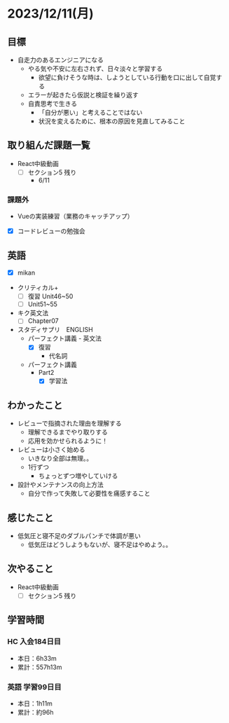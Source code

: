 # 2023/12/11(月)

## 目標

- 自走力のあるエンジニアになる
  - やる気や不安に左右されず、日々淡々と学習する
    - 欲望に負けそうな時は、しようとしている行動を口に出して自覚する
  - エラーが起きたら仮説と検証を繰り返す
  - 自責思考で生きる
    - 「自分が悪い」と考えることではない
    - 状況を変えるために、根本の原因を見直してみること

## 取り組んだ課題一覧

- React中級動画
  - [ ] セクション5 残り
    - 6/11

### 課題外

- Vueの実装練習（業務のキャッチアップ）
- [x] コードレビューの勉強会

## 英語

- [x] mikan
- クリティカル+
  - [ ] 復習 Unit46~50
  - [ ] Unit51~55

- キク英文法
  - [ ] Chapter07

- スタディサプリ　ENGLISH
  - パーフェクト講義 - 英文法
    - [x] 復習
      - 代名詞
  - パーフェクト講義
    - Part2
      - [x] 学習法

## わかったこと

- レビューで指摘された理由を理解する
  - 理解できるまでやり取りする
  - 応用を効かせられるように！
- レビューは小さく始める
  - いきなり全部は無理。。
  - 1行ずつ
    - ちょっとずつ増やしていける
- 設計やメンテナンスの向上方法
  - 自分で作って失敗して必要性を痛感すること

## 感じたこと

- 低気圧と寝不足のダブルパンチで体調が悪い
  - 低気圧はどうしようもないが、寝不足はやめよう。。

## 次やること

- React中級動画
  - [ ] セクション5 残り

## 学習時間

### HC 入会184日目

- 本日：6h33m
- 累計：557h13m

### 英語 学習99日目

- 本日：1h11m
- 累計：約96h
